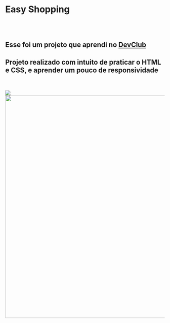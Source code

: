<h1>Easy Shopping</h1>
<br>
<br>

<h2>Esse foi um projeto que aprendi no <a href="https://rodolfomori.com.br/devclub">DevClub</a></h2>

<h2>Projeto realizado com intuito de praticar o HTML e CSS, e aprender um pouco de responsividade</h2>
<br>
<br>

<div style="aling-items"; margin-left:30px>
<img src="https://github.com/Jheehsummer/projeto-mobile-css/blob/main/img/projeto%20mobile%20via%20celular.png?raw=true" style=hight:200px;>

<img src="https://github.com/Jheehsummer/projeto-mobile-css/blob/main/img/projeto%20mobile.png?raw=true" style=width:700px; >
</div>

